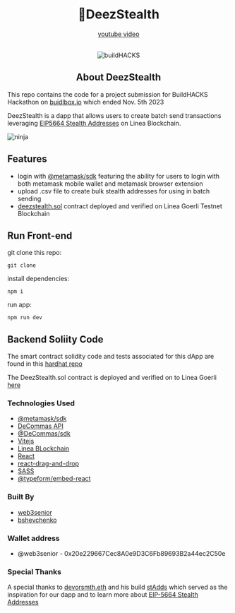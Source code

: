 <div align="center">
    <h1>🥷DeezStealth</h1>
</div>

<div align="center">
    <a href="https://www.youtube.com/shorts/sP-M3HzU1FU">youtube video</a>
</div>

<br>

<div align="center">


![buildHACKS](/src/assets/buildHACKS.png)
</div>



<div align="center">
    <h2>About DeezStealth</h2>
</div>

This repo contains the code for a project submission for BuildHACKS Hackathon on [buidlbox.io](https://app.buidlbox.io/buidlbox/buidlhacks) which ended Nov. 5th 2023

DeezStealth is a dapp that allows users to create batch send transactions leveraging [EIP5664 Stealth Addresses](https://eips.ethereum.org/EIPS/eip-5564) on Linea Blockchain.

![ninja](/src/assets/logo.png)

## Features

- login with [@metamask/sdk](https://metamask.io/sdk/) featuring the ability for users to login with both metamask mobile wallet and metamask browser extension
- upload .csv file to create bulk stealth addresses for using in batch sending
- [deezstealth.sol](https://goerli.lineascan.build/address/0xF9223Ba23C6381b30405Ec6D72717E3294AC848e#code) contract deployed and verified on Linea Goerli Testnet Blockchain

## Run Front-end

git clone this repo:

```git clone ```

install dependencies:

```npm i```

run app:

```npm run dev```

## Backend Soliity Code

The smart contract solidity code and tests associated for this dApp are found in this [hardhat repo](https://github.com/bshevchenko/destealth)

The DeezStealth.sol contract is deployed and verified on to Linea Goerli [here](https://goerli.lineascan.build/address/0x04eac8cd77ae31c4eb22c6eb6cecac0a58e544fb)

### Technologies Used

- [@metamask/sdk](https://github.com/MetaMask/metamask-sdk)
- [DeCommas API](https://build.decommas.io/)
- [@DeCommas/sdk](https://github.com/DeCommas/decommas-sdk)
- [Vitejs](https://vitejs.dev/)
- [Linea BLockchain](https://linea.build/)
- [React](https://github.com/facebook/react)
- [react-drag-and-drop](https://www.npmjs.com/package/react-drag-drop-files)
- [SASS](https://github.com/sass/sass)
- [@typeform/embed-react](https://github.com/Typeform/embed/tree/main/packages/embed-react)

### Built By

- [web3senior](https://github.com/web3senior)
- [bshevchenko](https://github.com/bshevchenko)

### Wallet address
- @web3senior - 0x20e229667Cec8A0e9D3C6Fb89693B2a44ec2C50e

### Special Thanks

A special thanks to [devorsmth.eth](https://app.buidlguidl.com/builders/0xABD10F0A61270D6977c5bFD9d4ec74d6D3bc96ab) and his build [stAdds](https://stadds.vercel.app/) which served as the inspiration for our dapp and to learn more about [EIP-5664 Stealth Addresses](https://vitalik.ca/general/2023/01/20/stealth.html)
